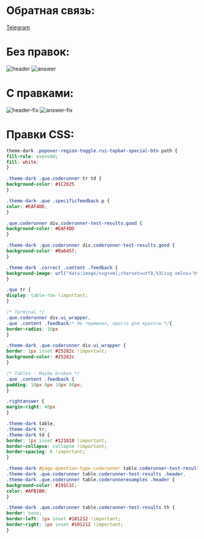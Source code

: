 # Обратная связь:
[Telegram](dp0sk.t.me)

# Без правок:

![header](https://github.com/user-attachments/assets/85cee0ba-9a58-4200-9c22-5e99118e4979)
![answer](https://github.com/user-attachments/assets/4dc96c20-01ba-4f9d-a9b1-3ab02926704e)


# С правками:

![header-fix](https://github.com/user-attachments/assets/9c3aff49-c288-438d-b473-f6f857c36fb3)
![answer-fix](https://github.com/user-attachments/assets/670e4f86-1b6a-4fdb-bcc1-af9c5329c2e7)

# Правки CSS:
```css
theme-dark .popover-region-toggle.rui-topbar-special-btn path {
fill-rule: evenodd;
fill: white;
}

.theme-dark .que.coderunner tr td {
background-color: #1C2625
}

.theme-dark .que .specificfeedback p {
color: #EAF4DD;
}

.que.coderunner div.coderunner-test-results.good {
background-color: #EAF4DD
}

.theme-dark .que.coderunner div.coderunner-test-results.good {
background-color: #0a6457;
}

.theme-dark .correct .content .feedback {
background-image: url("data:image/svg+xml;charset=utf8,%3Csvg xmlns='http://www.w3.org/2000/svg' width='24' height='24' fill='none' viewBox='0 0 24 24'%3E%3Cpath stroke='%23EAF4DD' stroke-linecap='round' stroke-linejoin='round' stroke-width='1.5' d='M8.75 4.75H15.25C17.4591 4.75 19.25 6.54086 19.25 8.75V15.25C19.25 17.4591 17.4591 19.25 15.25 19.25H8.75C6.54086 19.25 4.75 17.4591 4.75 15.25V8.75C4.75 6.54086 6.54086 4.75 8.75 4.75Z'/%3E%3Cpath stroke='%23EAF4DD' stroke-linecap='round' stroke-linejoin='round' stroke-width='1.5' d='M7.75 12.75C7.75 12.75 9 15.25 12 15.25C15 15.25 16.25 12.75 16.25 12.75'/%3E%3Ccircle cx='14' cy='10' r='1' fill='%23EAF4DD'/%3E%3Ccircle cx='10' cy='10' r='1' fill='%23EAF4DD'/%3E%3C/svg%3E");
}

.que tr {
display: table-row !important;
}

/* Terminal */
.que.coderunner div.ui_wrapper,
.que .content .feedback/* Не терминал, просто для красоты */{
border-radius: 10px
}

.theme-dark .que.coderunner div.ui_wrapper {
border: 1px inset #25282c !important;
background-color: #25282c
}

/* Tables - Maybe broken */
.que .content .feedback {
padding: 10px 0px 10px 40px;
}

.rightanswer {
margin-right: 40px
}

.theme-dark table,
.theme-dark tr,
.theme-dark td {
border: 1px inset #121818 !important;
border-collapse: collapse !important;
border-spacing: 0 !important;
}

.theme-dark #page-question-type-coderunner table.coderunner-test-results .header,
.theme-dark .que.coderunner table.coderunner-test-results .header,
.theme-dark .que.coderunner table.coderunnerexamples .header {
background-color: #191C1C;
color: #AFB1B0;
}

.theme-dark .que.coderunner table.coderunner-test-results th {
border: none;
border-left: 1px inset #101212 !important;
border-right: 1px inset #101212 !important;
}
```
